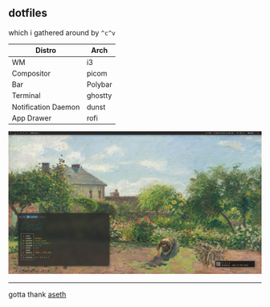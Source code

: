 ## dotfiles
which i gathered around by `^c^v`

| Distro | Arch |
|----------|--------|
| WM | i3 |
| Compositor | picom |
| Bar | Polybar |
| Terminal | ghostty |
| Notification Daemon | dunst |
| App Drawer | rofi |

![Screenshot](wallpapers/bait.png)

------
gotta thank [aseth](https://github.com/Asethcore/.dotfiles)
